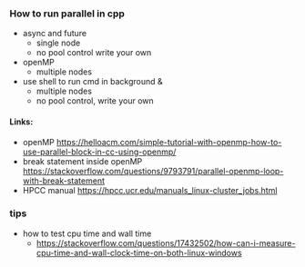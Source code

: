 ### How to run parallel in cpp

* async and future
  * single node
  * no pool control write your own
* openMP
  * multiple nodes
* use shell to run cmd in background &
  * multiple nodes
  * no pool control, write your own

#### Links:
* openMP
   https://helloacm.com/simple-tutorial-with-openmp-how-to-use-parallel-block-in-cc-using-openmp/
* break statement inside openMP
   https://stackoverflow.com/questions/9793791/parallel-openmp-loop-with-break-statement
* HPCC manual
https://hpcc.ucr.edu/manuals_linux-cluster_jobs.html

### tips
* how to test cpu time and wall time
  * https://stackoverflow.com/questions/17432502/how-can-i-measure-cpu-time-and-wall-clock-time-on-both-linux-windows